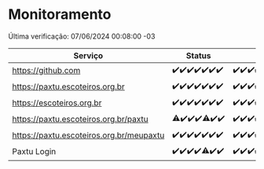 # Monitoramento

Última verificação: 07/06/2024 00:08:00 -03

|Serviço|Status|Últimas 24h|
|---|---|---|
|https://github.com|<span title="2024-05-31: OK=24">✔️</span><span title="2024-06-01: OK=24">✔️</span><span title="2024-06-02: OK=24">✔️</span><span title="2024-06-03: OK=24">✔️</span><span title="2024-06-04: OK=24">✔️</span><span title="2024-06-05: OK=24">✔️</span><span title="2024-06-06: OK=3">✔️</span>|<span title="06/06/2024 00:08:00 -03 : 200">✔️</span><span title="06/06/2024 01:08:00 -03 : 200">✔️</span><span title="06/06/2024 02:07:00 -03 : 200">✔️</span><span title="06/06/2024 03:09:00 -03 : 200">✔️</span><span title="06/06/2024 04:07:00 -03 : 200">✔️</span><span title="06/06/2024 05:09:00 -03 : 200">✔️</span><span title="06/06/2024 06:08:00 -03 : 200">✔️</span><span title="06/06/2024 07:07:00 -03 : 200">✔️</span><span title="06/06/2024 08:06:00 -03 : 200">✔️</span><span title="06/06/2024 09:12:00 -03 : 200">✔️</span><span title="06/06/2024 10:09:00 -03 : 200">✔️</span><span title="06/06/2024 11:07:00 -03 : 200">✔️</span><span title="06/06/2024 12:07:00 -03 : 200">✔️</span><span title="06/06/2024 13:08:00 -03 : 200">✔️</span><span title="06/06/2024 14:07:00 -03 : 200">✔️</span><span title="06/06/2024 15:08:00 -03 : 200">✔️</span><span title="06/06/2024 16:06:00 -03 : 200">✔️</span><span title="06/06/2024 17:09:00 -03 : 200">✔️</span><span title="06/06/2024 18:07:00 -03 : 200">✔️</span><span title="06/06/2024 19:06:00 -03 : 200">✔️</span><span title="06/06/2024 20:08:00 -03 : 200">✔️</span><span title="06/06/2024 21:33:00 -03 : 200">✔️</span><span title="06/06/2024 22:54:00 -03 : 200">✔️</span><span title="06/06/2024 23:29:00 -03 : 200">✔️</span><span title="07/06/2024 00:08:00 -03 : 200">✔️</span>|
|https://paxtu.escoteiros.org.br|<span title="2024-05-31: OK=24">✔️</span><span title="2024-06-01: OK=24">✔️</span><span title="2024-06-02: OK=24">✔️</span><span title="2024-06-03: OK=24">✔️</span><span title="2024-06-04: OK=24">✔️</span><span title="2024-06-05: OK=24">✔️</span><span title="2024-06-06: OK=3">✔️</span>|<span title="06/06/2024 00:08:00 -03 : 200">✔️</span><span title="06/06/2024 01:08:00 -03 : 200">✔️</span><span title="06/06/2024 02:07:00 -03 : 200">✔️</span><span title="06/06/2024 03:09:00 -03 : 200">✔️</span><span title="06/06/2024 04:07:00 -03 : 200">✔️</span><span title="06/06/2024 05:09:00 -03 : 200">✔️</span><span title="06/06/2024 06:08:00 -03 : 200">✔️</span><span title="06/06/2024 07:07:00 -03 : 200">✔️</span><span title="06/06/2024 08:06:00 -03 : 200">✔️</span><span title="06/06/2024 09:12:00 -03 : 200">✔️</span><span title="06/06/2024 10:09:00 -03 : 200">✔️</span><span title="06/06/2024 11:07:00 -03 : 200">✔️</span><span title="06/06/2024 12:07:00 -03 : 200">✔️</span><span title="06/06/2024 13:08:00 -03 : 200">✔️</span><span title="06/06/2024 14:07:00 -03 : 200">✔️</span><span title="06/06/2024 15:08:00 -03 : 200">✔️</span><span title="06/06/2024 16:06:00 -03 : 200">✔️</span><span title="06/06/2024 17:09:00 -03 : 200">✔️</span><span title="06/06/2024 18:07:00 -03 : 200">✔️</span><span title="06/06/2024 19:06:00 -03 : 200">✔️</span><span title="06/06/2024 20:08:00 -03 : 200">✔️</span><span title="06/06/2024 21:33:00 -03 : 200">✔️</span><span title="06/06/2024 22:54:00 -03 : 200">✔️</span><span title="06/06/2024 23:29:00 -03 : 200">✔️</span><span title="07/06/2024 00:08:00 -03 : 200">✔️</span>|
|https://escoteiros.org.br|<span title="2024-05-31: OK=24">✔️</span><span title="2024-06-01: OK=24">✔️</span><span title="2024-06-02: OK=24">✔️</span><span title="2024-06-03: OK=24">✔️</span><span title="2024-06-04: OK=24">✔️</span><span title="2024-06-05: OK=24">✔️</span><span title="2024-06-06: OK=3">✔️</span>|<span title="06/06/2024 00:08:00 -03 : 200">✔️</span><span title="06/06/2024 01:08:00 -03 : 200">✔️</span><span title="06/06/2024 02:07:00 -03 : 200">✔️</span><span title="06/06/2024 03:09:00 -03 : 200">✔️</span><span title="06/06/2024 04:07:00 -03 : 200">✔️</span><span title="06/06/2024 05:09:00 -03 : 200">✔️</span><span title="06/06/2024 06:08:00 -03 : 200">✔️</span><span title="06/06/2024 07:07:00 -03 : 200">✔️</span><span title="06/06/2024 08:06:00 -03 : 200">✔️</span><span title="06/06/2024 09:12:00 -03 : 200">✔️</span><span title="06/06/2024 10:09:00 -03 : 200">✔️</span><span title="06/06/2024 11:07:00 -03 : 200">✔️</span><span title="06/06/2024 12:07:00 -03 : 200">✔️</span><span title="06/06/2024 13:08:00 -03 : 200">✔️</span><span title="06/06/2024 14:07:00 -03 : 200">✔️</span><span title="06/06/2024 15:08:00 -03 : 200">✔️</span><span title="06/06/2024 16:06:00 -03 : 200">✔️</span><span title="06/06/2024 17:09:00 -03 : 200">✔️</span><span title="06/06/2024 18:07:00 -03 : 200">✔️</span><span title="06/06/2024 19:06:00 -03 : 200">✔️</span><span title="06/06/2024 20:08:00 -03 : 200">✔️</span><span title="06/06/2024 21:33:00 -03 : 200">✔️</span><span title="06/06/2024 22:54:00 -03 : 200">✔️</span><span title="06/06/2024 23:29:00 -03 : 200">✔️</span><span title="07/06/2024 00:08:00 -03 : 200">✔️</span>|
|https://paxtu.escoteiros.org.br/paxtu|<span title="2024-05-31: OK=23, Falhas=1">⚠️</span><span title="2024-06-01: OK=24">✔️</span><span title="2024-06-02: OK=24">✔️</span><span title="2024-06-03: OK=24">✔️</span><span title="2024-06-04: OK=23, Falhas=1">⚠️</span><span title="2024-06-05: OK=24">✔️</span><span title="2024-06-06: OK=3">✔️</span>|<span title="06/06/2024 00:08:00 -03 : 200">✔️</span><span title="06/06/2024 01:08:00 -03 : 200">✔️</span><span title="06/06/2024 02:07:00 -03 : 200">✔️</span><span title="06/06/2024 03:09:00 -03 : 200">✔️</span><span title="06/06/2024 04:07:00 -03 : 200">✔️</span><span title="06/06/2024 05:09:00 -03 : 200">✔️</span><span title="06/06/2024 06:08:00 -03 : 200">✔️</span><span title="06/06/2024 07:07:00 -03 : 200">✔️</span><span title="06/06/2024 08:06:00 -03 : 200">✔️</span><span title="06/06/2024 09:12:00 -03 : 200">✔️</span><span title="06/06/2024 10:09:00 -03 : 200">✔️</span><span title="06/06/2024 11:07:00 -03 : 200">✔️</span><span title="06/06/2024 12:07:00 -03 : 200">✔️</span><span title="06/06/2024 13:08:00 -03 : 200">✔️</span><span title="06/06/2024 14:07:00 -03 : 200">✔️</span><span title="06/06/2024 15:09:00 -03 : 200">✔️</span><span title="06/06/2024 16:06:00 -03 : 200">✔️</span><span title="06/06/2024 17:09:00 -03 : 200">✔️</span><span title="06/06/2024 18:07:00 -03 : 200">✔️</span><span title="06/06/2024 19:06:00 -03 : 200">✔️</span><span title="06/06/2024 20:08:00 -03 : 200">✔️</span><span title="06/06/2024 21:33:00 -03 : 200">✔️</span><span title="06/06/2024 22:54:00 -03 : 200">✔️</span><span title="06/06/2024 23:29:00 -03 : 200">✔️</span><span title="07/06/2024 00:08:00 -03 : 200">✔️</span>|
|https://paxtu.escoteiros.org.br/meupaxtu|<span title="2024-05-31: OK=24">✔️</span><span title="2024-06-01: OK=24">✔️</span><span title="2024-06-02: OK=24">✔️</span><span title="2024-06-03: OK=24">✔️</span><span title="2024-06-04: OK=24">✔️</span><span title="2024-06-05: OK=24">✔️</span><span title="2024-06-06: OK=3">✔️</span>|<span title="06/06/2024 00:08:00 -03 : 200">✔️</span><span title="06/06/2024 01:08:00 -03 : 200">✔️</span><span title="06/06/2024 02:07:00 -03 : 200">✔️</span><span title="06/06/2024 03:09:00 -03 : 200">✔️</span><span title="06/06/2024 04:07:00 -03 : 200">✔️</span><span title="06/06/2024 05:09:00 -03 : 200">✔️</span><span title="06/06/2024 06:08:00 -03 : 200">✔️</span><span title="06/06/2024 07:07:00 -03 : 200">✔️</span><span title="06/06/2024 08:06:00 -03 : 200">✔️</span><span title="06/06/2024 09:12:00 -03 : 200">✔️</span><span title="06/06/2024 10:09:00 -03 : 200">✔️</span><span title="06/06/2024 11:07:00 -03 : 200">✔️</span><span title="06/06/2024 12:07:00 -03 : 200">✔️</span><span title="06/06/2024 13:08:00 -03 : 200">✔️</span><span title="06/06/2024 14:07:00 -03 : 200">✔️</span><span title="06/06/2024 15:09:00 -03 : 200">✔️</span><span title="06/06/2024 16:06:00 -03 : 200">✔️</span><span title="06/06/2024 17:09:00 -03 : 200">✔️</span><span title="06/06/2024 18:07:00 -03 : 200">✔️</span><span title="06/06/2024 19:06:00 -03 : 200">✔️</span><span title="06/06/2024 20:08:00 -03 : 200">✔️</span><span title="06/06/2024 21:33:00 -03 : 200">✔️</span><span title="06/06/2024 22:54:00 -03 : 200">✔️</span><span title="06/06/2024 23:29:00 -03 : 200">✔️</span><span title="07/06/2024 00:08:00 -03 : 200">✔️</span>|
|Paxtu Login|<span title="2024-05-31: OK=24">✔️</span><span title="2024-06-01: OK=24">✔️</span><span title="2024-06-02: OK=24">✔️</span><span title="2024-06-03: OK=24">✔️</span><span title="2024-06-04: OK=23, Falhas=1">⚠️</span><span title="2024-06-05: OK=24">✔️</span><span title="2024-06-06: OK=3">✔️</span>|<span title="06/06/2024 00:08:00 -03 : 200">✔️</span><span title="06/06/2024 01:08:00 -03 : 200">✔️</span><span title="06/06/2024 02:07:00 -03 : 200">✔️</span><span title="06/06/2024 03:09:00 -03 : 200">✔️</span><span title="06/06/2024 04:07:00 -03 : 200">✔️</span><span title="06/06/2024 05:09:00 -03 : 200">✔️</span><span title="06/06/2024 06:08:00 -03 : 200">✔️</span><span title="06/06/2024 07:07:00 -03 : 200">✔️</span><span title="06/06/2024 08:06:00 -03 : 200">✔️</span><span title="06/06/2024 09:12:00 -03 : 200">✔️</span><span title="06/06/2024 10:09:00 -03 : 200">✔️</span><span title="06/06/2024 11:07:00 -03 : 200">✔️</span><span title="06/06/2024 12:07:00 -03 : 200">✔️</span><span title="06/06/2024 13:08:00 -03 : 200">✔️</span><span title="06/06/2024 14:07:00 -03 : 200">✔️</span><span title="06/06/2024 15:09:00 -03 : 200">✔️</span><span title="06/06/2024 16:06:00 -03 : 200">✔️</span><span title="06/06/2024 17:09:00 -03 : 200">✔️</span><span title="06/06/2024 18:07:00 -03 : 200">✔️</span><span title="06/06/2024 19:06:00 -03 : 200">✔️</span><span title="06/06/2024 20:08:00 -03 : 200">✔️</span><span title="06/06/2024 21:33:00 -03 : 200">✔️</span><span title="06/06/2024 22:54:00 -03 : 200">✔️</span><span title="06/06/2024 23:29:00 -03 : 200">✔️</span><span title="07/06/2024 00:08:00 -03 : 200">✔️</span>|
